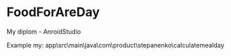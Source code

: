 # FoodForAreDay
My diplom - AnroidStudio

Example my:
app\src\main\java\com\product\stepanenko\calculatemealday
